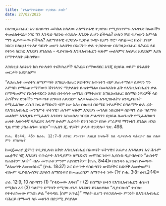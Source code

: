 ```yaml
---
title: 'የአለማቀፋዊው ተጋድሎ ይዘት'
date: 27/02/2025
---
```


በእግዚአብሔር እና በሰይጣን መካከል ስላለው አለማቀፋዊ ተጋድሎ የሚያስተምሩ አንዳንድ ክፍሎችን ተመልክተናል። ነገር ግን እንዲህ ዓይነቱ ተጋድሎ እንዴት ሊሆን ይችላል? ሁሉን ቻይ የሆነውን አምላክ ማን ሊቃወመው ይችላል? አለማቀፋዊ ተጋድሎ የኃይል ጉዳይ ቢሆን ኖሮ፣ ሳይጀመር በፊት ያበቃ ነበር። ስለዚህ የተለየ ዓይነት መሆን አለበት። በእርግጥ ቃሉ ተጋድሎው በእግዚአብሔር ባሕርይ ላይ የተነሳ ክርክር እንደሆነ ይገልፃል - ዲያብሎስ እግዚአብሔርን ፍጹም መልካምና አፍቃሪ አይደለም እያለ በማጥላላት ይከሰዋል።

እንደዚህ አይነቱን ክስ የሁለቱን ተፎካካሪዎች ባሕርይ በማወዳደር እንጂ በኃይል ወይም በጉልበት መርታት አይቻልም።

“ለኃጢአት መፍትሄ ለማምጣት እግዚአብሔር ጽድቅንና እውነትን ብቻ ይጠቀማል። ሰይጣን ግን አምላክ የማይጠቀማቸውን ሽንገላንና ማታለልን ይጠቀማል። በመላእክቱ ፊት የእግዚአብሔርን ቃል በማጣመምና የአስተዳደሩን እቅድ በተሳሳተ መንገድ በማቅረብ፣ እግዚአብሔር በሰማይ ነዋሪዎች ላይ ሕጎችንና ድንቦችን ማውጣቱ አግባብ አይደለም አለ። ፍጡራኑ እንዲገዙለትና እንዲታዘዙት የሚፈልገው ራሱን ከፍ ለማድረግ ብቻ ነው አለ። ስለዚህ በሰማይ ነዋሪዎችና በዓለማት ሁሉ ፊት የእግዚአብሔር መንግሥት ፍትሃዊ፣ ሕጉም ፍጹም እንደሆነ መገለጽ ነበረበት። ሰይጣን ራሱ ዓለማት መልካም እንዲሆኑ የሚፈልግ እንደሆነ አስመስሎ ነበር። ሥልጣንን በኃይል ለመንጠቅ የሚፈልገውን ጠላት እውነተኛ ባሕርይና አላማ ሁሉም ሊረዱት ይገባ ነበር። በክፉ ሥራዎቹ ማንነቱን ይገልጽ ዘንድ ጊዜ የግድ ያስፈልገው ነበር።”—ኤለን ጂ. ዋይት፣ ታላቁ ተጋድሎ፣ ገጽ. 498. 

`ዮሐ. 8:44, 45ን ከራዕ. 12:7–9 አንፃር ያንብቡ። እነዚህ ክፍሎች ስለ ዲያብሎስ ባሕርይና ስለ ስልቱ ምን ይገልፃሉ?`

ከመጀመሪያ ጀምሮ የዲያቢሎስ እቅድ እግዚአብሔር በእውነት ፍትሃዊና አፍቃሪ እንዳልሆነ እና ሕጉም ጨቋኝና ጎጂ እንደሆነ ፍጥረታት እንዲያምኑ ለማድረግ መሞከር ነው። ኢየሱስ ዲያብሎስን “ሐሰተኛ የሐሰትም አባት” ብሎ መጥራቱ ምንም አያስደንቅም (ዮሐ. 8፡44)። በአንጻሩ ኢየሱስ የመጣው “ለእውነት ለመመስከር” (ዮሐ. 18፡37) እና በቀጥታ የሰይጣንን ውሸቶችና ስድቦች ለመቃወም፣ ብሎም ዲያብሎስንና ኃይሉን ለማሸነፍና በመጨረሻም ለማጥፋት ነው (1ኛ ዮሐ. 3፡8፣ ዕብ.2፡14)።

ራዕ. 12:9, 10 ሰይጣንን (1) “የቀደመው እባብ” ፣ (2) በሰማይ ዙፋን የእግዚአብሔርን ሕዝብ የሚከስ እና (3) ዓለምን በማሳት የሚገዛ ዘንዶ እንደሆነ ይገልጸዋል። “ዲያብሎስ” ተብሎ የተተረጎመው የግሪክ ቃል “ተሳዳቢ (ስም አጥፊ)” ማለት ሲሆን የተጋድሎው ምንነት በእግዚአብሔር ባሕርይ በማመን ላይ መሆኑን በድጋሚ ያሳያል።